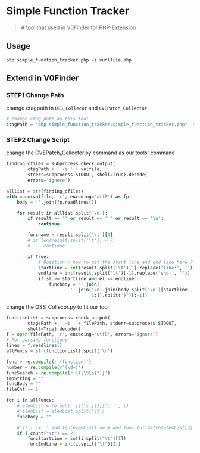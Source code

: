 # Simple Function Tracker 
> A tool that used in V0Finder for PHP-Extension

## Usage

```shell
php simple_function_tracker.php -i vunlfile.php
```

## Extend in V0Finder

### STEP1 Change Path
change ctagpath in `OSS_Collecor` and `CVEPatch_Collector`

```python
# change ctag path as this tool
ctagPath = "php simple_function_tracker\simple_function_tracker.php"  # Ctags binary path (please specify your own ctags path)

```

### STEP2 Change Script

change the CVEPatch_Collector.py command as our tools' command
```python
finding_cfiles = subprocess.check_output(
        ctagPath + ' -i ' + vulfile,
        stderr=subprocess.STDOUT, shell=True).decode(
        errors='ignore')

alllist = str(finding_cfiles)
with open(vulfile, 'r', encoding='utf8') as fp:
    body = ''.join(fp.readlines())

    for result in alllist.split('\n'):
        if result == '' or result == ' ' or result == '\n':
            continue

        funcname = result.split('\t')[0]
        # if len(result.split('\t')) < 7:
        #     continue

        if True:
            # Question : how to get the start line and end line here ? I wants to use php-ast here
            startline = int(result.split('\t')[1].replace('line:', ''))
            endline = int(result.split('\t')[-1].replace('end:', ''))
            if sl >= startline and el <= endline:
                funcbody = ''.join(
                        ''.join('\n'.join(body.split('\n')[startline - 1: endline]).split('{')[
                                1:]).split('}')[:-1])
```

change the OSS_Collecor.py to fit our tool

```python
functionList = subprocess.check_output(
        ctagsPath + ' -i ' + filePath, stderr=subprocess.STDOUT,
        shell=True).decode()
f = open(filePath, 'r', encoding='utf8', errors='ignore')
# For parsing functions
lines = f.readlines()
allFuncs = str(functionList).split('\n')

func = re.compile(r'(function)')
number = re.compile(r'(\d+)')
funcSearch = re.compile(r'{([\S\s]*)}')
tmpString = ""
funcBody = ""
fileCnt += 1

for i in allFuncs:
    # elemList = re.sub(r'[\t\s ]{2,}', '', i)
    # elemList = elemList.split('\t')
    funcBody = ""

    # if i != '' and len(elemList) >= 8 and func.fullmatch(elemList[3]):
    if i.count("\t") == 2:
        funcStartLine = int(i.split("\t")[1])
        funcEndLine = int(i.split("\t")[2])
```